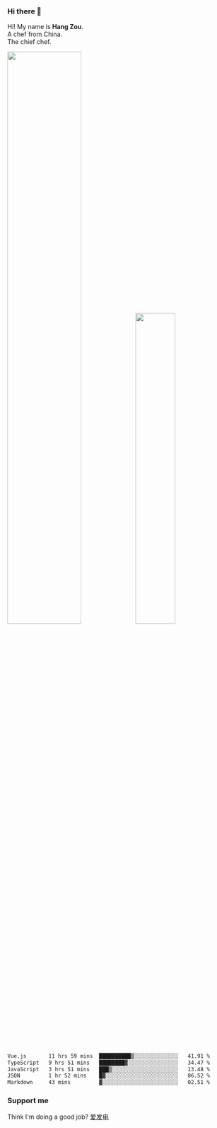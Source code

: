 ### Hi there 👋

Hi! My name is **Hang Zou**.  
A chef from China.  
The chief chef.

<img align="" width="57.5%" src="https://github-readme-stats.vercel.app/api?username=zouhangwithsweet&hide_title=true&hide_border=true&show_icons=true&include_all_commits=true&line_height=21" /><img align="" width="42.4%" src="https://github-readme-stats.vercel.app/api/top-langs/?username=zouhangwithsweet&hide_title=true&hide_border=true&layout=compact" />

<!--START_SECTION:waka-->

```txt
Vue.js       11 hrs 59 mins  ██████████▒░░░░░░░░░░░░░░   41.91 %
TypeScript   9 hrs 51 mins   ████████▓░░░░░░░░░░░░░░░░   34.47 %
JavaScript   3 hrs 51 mins   ███▒░░░░░░░░░░░░░░░░░░░░░   13.48 %
JSON         1 hr 52 mins    █▓░░░░░░░░░░░░░░░░░░░░░░░   06.52 %
Markdown     43 mins         ▓░░░░░░░░░░░░░░░░░░░░░░░░   02.51 %
```

<!--END_SECTION:waka-->

### Support me

Think I'm doing a good job? [爱发电](https://afdian.net/@zouhangsweet)
